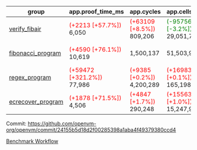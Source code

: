 | group | app.proof_time_ms | app.cycles | app.cells_used | leaf.proof_time_ms | leaf.cycles | leaf.cells_used |
| -- | -- | -- | -- | -- | -- | -- |
| [verify_fibair](https://github.com/openvm-org/openvm/blob/benchmark-results/benchmarks-dispatch/refs/heads/feat/optimize-for-loop/verify_fibair-24155b5d18d2f00285398a1aba4f49379380ccd4.md) |<span style='color: red'>(+2213 [+57.7%])</span> 6,050 | <span style='color: red'>(+63109 [+8.5%])</span> 809,206 | <span style='color: green'>(-957563 [-3.2%])</span> 29,051,711 |- | - | - |
| [fibonacci_program](https://github.com/openvm-org/openvm/blob/benchmark-results/benchmarks-dispatch/refs/heads/feat/optimize-for-loop/fibonacci-24155b5d18d2f00285398a1aba4f49379380ccd4.md) |<span style='color: red'>(+4590 [+76.1%])</span> 10,619 |  1,500,137 |  51,503,940 |<span style='color: red'>(+11522 [+77.9%])</span> 26,317 | <span style='color: red'>(+464476 [+14.6%])</span> 3,636,490 | <span style='color: green'>(-1250471 [-1.0%])</span> 127,615,016 |
| [regex_program](https://github.com/openvm-org/openvm/blob/benchmark-results/benchmarks-dispatch/refs/heads/feat/optimize-for-loop/regex-24155b5d18d2f00285398a1aba4f49379380ccd4.md) |<span style='color: red'>(+59472 [+321.2%])</span> 77,986 | <span style='color: red'>(+9385 [+0.2%])</span> 4,200,289 | <span style='color: red'>(+169837 [+0.1%])</span> 165,198,010 |<span style='color: red'>(+24774 [+81.5%])</span> 55,166 | <span style='color: red'>(+784191 [+12.0%])</span> 7,306,984 | <span style='color: green'>(-11300999 [-3.9%])</span> 279,996,140 |
| [ecrecover_program](https://github.com/openvm-org/openvm/blob/benchmark-results/benchmarks-dispatch/refs/heads/feat/optimize-for-loop/ecrecover-24155b5d18d2f00285398a1aba4f49379380ccd4.md) |<span style='color: red'>(+1878 [+71.5%])</span> 4,506 | <span style='color: red'>(+4847 [+1.7%])</span> 290,248 | <span style='color: red'>(+155632 [+1.0%])</span> 15,247,929 |<span style='color: red'>(+47302 [+112.4%])</span> 89,374 | <span style='color: red'>(+1273310 [+13.2%])</span> 10,936,596 | <span style='color: green'>(-15721988 [-3.6%])</span> 424,835,228 |


Commit: https://github.com/openvm-org/openvm/commit/24155b5d18d2f00285398a1aba4f49379380ccd4

[Benchmark Workflow](https://github.com/openvm-org/openvm/actions/runs/12685055707)
